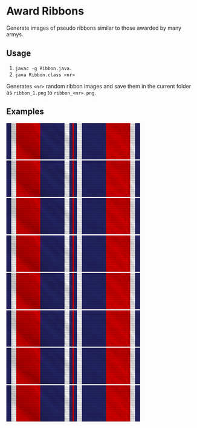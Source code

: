Award Ribbons
=============

Generate images of pseudo ribbons similar to those awarded by many armys.

Usage
-----
1. `javac -g Ribbon.java`.
2. `java Ribbon.class <nr>`

 Generates `<nr>` random ribbon images and save them in the current folder as `ribbon_1.png` to `ribbon_<nr>.png`.

Examples
--------
![example ribbon](/examples/ribbon_1.png "Example Ribbon 1")
![example ribbon](/examples/ribbon_1.png "Example Ribbon 2")
![example ribbon](/examples/ribbon_1.png "Example Ribbon 3")
![example ribbon](/examples/ribbon_1.png "Example Ribbon 4")
![example ribbon](/examples/ribbon_1.png "Example Ribbon 5")
![example ribbon](/examples/ribbon_1.png "Example Ribbon 6")
![example ribbon](/examples/ribbon_1.png "Example Ribbon 7")
![example ribbon](/examples/ribbon_1.png "Example Ribbon 8")
